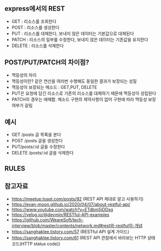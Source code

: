 ## express에서의 REST

- GET : 리소스를 조회한다
- POST : 리소스를 생성한다
- PUT : 리소스를 대체한다, 보내지 않은 데이터는 기본값으로 대체된다
- PATCH : 리소스의 일부를 수정한다, 보내지 않은 데이터는 기존값을 유지한다
- DELETE : 리소스를 삭제한다

## POST/PUT/PATCH의 차이점?

- 멱등성의 차이
- 멱등성이란? 같은 연산을 여러번 수행해도 동일한 결과가 보장되는 성질
- 멱등성이 보장되는 메소드 : GET,PUT, DELETE
- PUT은 요청에 담긴 리소스로 기존의 리소스를 대체하기 때문에 멱등성이 성립된다
- PATCH의 경우는 애매함. 메소드 구현의 제약사항이 없어 구현에 따라 멱등성 보장 여부가 갈림

## 예시

- GET /posts 글 목록을 본다
- POST /posts 글을 생성한다
- PUT/posts/:id 글을 수정한다
- DELETE /posts/:id 글을 삭제한다

## RULES

## 참고자료

- https://meetup.toast.com/posts/92 (REST API 제대로 알고 사용하기)
- https://evan-moon.github.io/2020/04/07/about-restful-api/
- https://www.youtube.com/watch?v=ETdbm5jDDsg
- https://velog.io/@devmin/RESTful-API-examples
- https://github.com/WeareSoft/tech-interview/blob/master/contents/network.md#rest와-restful의-개념
- https://sanghaklee.tistory.com/57 (RESTful API 설계 가이드)
- https://sanghaklee.tistory.com/61 (REST API 관점에서 바라보는 HTTP 상태 코드(HTTP status code))
